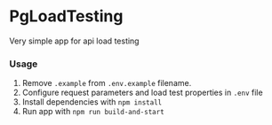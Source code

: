 # PgLoadTesting
Very simple app for api load testing

### Usage 

1. Remove `.example` from `.env.example` filename. 
2. Configure request parameters and load test properties in `.env` file
3. Install dependencies with `npm install`
4. Run app with `npm run build-and-start`